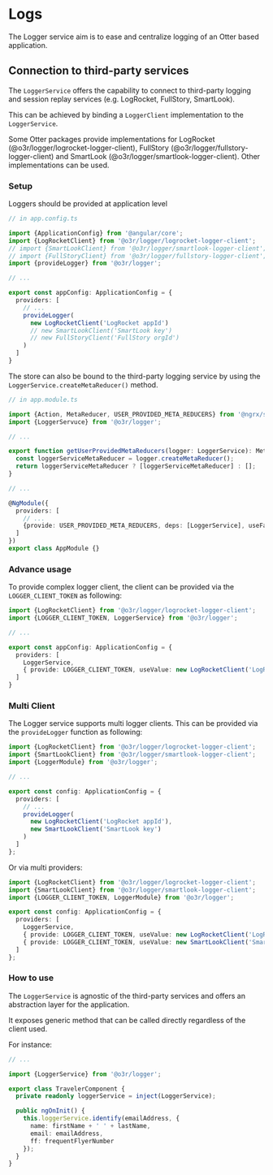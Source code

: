 # Logs

The Logger service aim is to ease and centralize logging of an Otter based application.

## Connection to third-party services

The `LoggerService` offers the capability to connect to third-party logging and session replay services (e.g. LogRocket, FullStory, SmartLook).

This can be achieved by binding a `LoggerClient` implementation to the `LoggerService`.

Some Otter packages provide implementations for LogRocket (@o3r/logger/logrocket-logger-client), FullStory (@o3r/logger/fullstory-logger-client) and SmartLook (@o3r/logger/smartlook-logger-client). Other implementations can be used.

### Setup

Loggers should be provided at application level

```typescript
// in app.config.ts

import {ApplicationConfig} from '@angular/core';
import {LogRocketClient} from '@o3r/logger/logrocket-logger-client';
// import {SmartLookClient} from '@o3r/logger/smartlook-logger-client';
// import {FullStoryClient} from '@o3r/logger/fullstory-logger-client';
import {provideLogger} from '@o3r/logger';

// ...

export const appConfig: ApplicationConfig = {
  providers: [
    // ...
    provideLogger(
      new LogRocketClient('LogRocket appId')
      // new SmartLookClient('SmartLook key')
      // new FullStoryClient('FullStory orgId')
    )
  ]
}

```

The store can also be bound to the third-party logging service by using the `LoggerService.createMetaReducer()` method.

```typescript
// in app.module.ts

import {Action, MetaReducer, USER_PROVIDED_META_REDUCERS} from '@ngrx/store';
import {LoggerServuce} from '@o3r/logger';

// ...

export function getUserProvidedMetaReducers(logger: LoggerService): MetaReducer<any, Action>[] {
  const loggerServiceMetaReducer = logger.createMetaReducer();
  return loggerServiceMetaReducer ? [loggerServiceMetaReducer] : [];
}

// ...

@NgModule({
  providers: [
    // ...
    {provide: USER_PROVIDED_META_REDUCERS, deps: [LoggerService], useFactory: getUserProvidedMetaReducers}
  ]
})
export class AppModule {}
```

### Advance usage

To provide complex logger client, the client can be provided via the `LOGGER_CLIENT_TOKEN` as following:

```typescript
import {LogRocketClient} from '@o3r/logger/logrocket-logger-client';
import {LOGGER_CLIENT_TOKEN, LoggerService} from '@o3r/logger';

// ...

export const appConfig: ApplicationConfig = {
  providers: [
    LoggerService,
    { provide: LOGGER_CLIENT_TOKEN, useValue: new LogRocketClient('LogRocket appId') }
  ]
}
```

### Multi Client

The Logger service supports multi logger clients.
This can be provided via the `provideLogger` function as following:

```typescript
import {LogRocketClient} from '@o3r/logger/logrocket-logger-client';
import {SmartLookClient} from '@o3r/logger/smartlook-logger-client';
import {LoggerModule} from '@o3r/logger';

// ...

export const config: ApplicationConfig = {
  providers: [
    // ...
    provideLogger(
      new LogRocketClient('LogRocket appId'),
      new SmartLookClient('SmartLook key')
    )
  ]
};
```

Or via multi providers:

```typescript
import {LogRocketClient} from '@o3r/logger/logrocket-logger-client';
import {SmartLookClient} from '@o3r/logger/smartlook-logger-client';
import {LOGGER_CLIENT_TOKEN, LoggerModule} from '@o3r/logger';

export const config: ApplicationConfig = {
  providers: [
    LoggerService,
    { provide: LOGGER_CLIENT_TOKEN, useValue: new LogRocketClient('LogRocket appId'), multi: true },
    { provide: LOGGER_CLIENT_TOKEN, useValue: new SmartLookClient('SmartLook key'), multi: true }
  ]
};
```

### How to use

The `LoggerService` is agnostic of the third-party services and offers an abstraction layer for the application.

It exposes generic method that can be called directly regardless of the client used.

For instance:

```typescript
// ...

import {LoggerService} from '@o3r/logger';

export class TravelerComponent {
  private readonly loggerService = inject(LoggerService);

  public ngOnInit() {
    this.loggerService.identify(emailAddress, {
      name: firstName + ' ' + lastName,
      email: emailAddress,
      ff: frequentFlyerNumber
    });
  }
}
```
